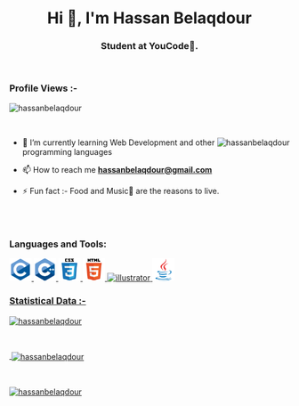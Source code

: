 <h1 align="center">Hi 👋, I'm Hassan Belaqdour</h1>
<h3 align="center">Student at YouCode🌟.</h3>

<br>

<p align="right"> <h3>Profile Views :-</h3> <img src="https://komarev.com/ghpvc/?username=hassanbelaqdour&label=Profile%20views&color=0e75b6&style=flat"
    alt="hassanbelaqdour" /> 
  </p>

<br>

<p><img align="right" src="https://github.com/hassanbelaqdour/hassanbelaqdour/blob/main/animation_500_kxa883sd.gif" alt="hassanbelaqdour" /></p>


- 🌱 I’m currently learning Web Development and other programming languages

- 📫 How to reach me **hassanbelaqdour@gmail.com**

- ⚡ Fun fact :- Food and Music🎵 are the reasons to live.

<br>

<br>

<h3 align="left">Languages and Tools:</h3>
<p align="left"> <a href="https://www.cprogramming.com/" target="_blank"
    rel="noreferrer"> <img src="https://raw.githubusercontent.com/devicons/devicon/master/icons/c/c-original.svg"
      alt="c" width="40" height="40" /> </a> <a href="https://www.w3schools.com/cpp/" target="_blank" rel="noreferrer">
    <img src="https://raw.githubusercontent.com/devicons/devicon/master/icons/cplusplus/cplusplus-original.svg"
      alt="cplusplus" width="40" height="40" /> </a> <a href="https://www.w3schools.com/css/" target="_blank"
    rel="noreferrer"> <img
      src="https://raw.githubusercontent.com/devicons/devicon/master/icons/css3/css3-original-wordmark.svg" alt="css3"
      width="40" height="40" /> </a> <a href="https://www.w3.org/html/" target="_blank" rel="noreferrer"> <img
      src="https://raw.githubusercontent.com/devicons/devicon/master/icons/html5/html5-original-wordmark.svg"
      alt="html5" width="40" height="40" /> </a> <a href="https://www.adobe.com/in/products/illustrator.html"
    target="_blank" rel="noreferrer"> <img
      src="https://www.vectorlogo.zone/logos/adobe_illustrator/adobe_illustrator-icon.svg" alt="illustrator" width="40"
      height="40" /> </a> <a href="https://www.java.com" target="_blank" rel="noreferrer"> <img
      src="https://raw.githubusercontent.com/devicons/devicon/master/icons/java/java-original.svg" alt="java" width="40"
      height="40" /> </a> <a href="https://developer.mozilla.org/en-US/docs/Web/JavaScript" target="_blank"
    rel="noreferrer">

<br>

<h3>Statistical Data :-</h3>
<p><img align="center"
    src="https://github-readme-stats.vercel.app/api/top-langs?username=hassanbelaqdour&show_icons=true&locale=en&bg_color=0d1117&text_color=ffffff&layout=compact"
    alt="hassanbelaqdour" 
    bg_color=#808080/></p>

<br>

<p>&nbsp;<img align="center" src="https://github-readme-stats.vercel.app/api?username=hassanbelaqdour&show_icons=true&locale=en&bg_color=0d1117&text_color=ffffff&repo=convoychat"
    alt="hassanbelaqdour" /></p>

<br>

<p><img align="center" src="https://github-readme-streak-stats.herokuapp.com/?user=hassanbelaqdour&theme=dark&background=0d1117&date_format=M%20j%5B%2C%20Y%5D" alt="hassanbelaqdour" /></p>
      
